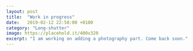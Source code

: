 ```yaml
---
layout: post
title:  "Work in progress"
date:   2019-02-12 22:58:00 +0100
category: "Long-shutter"
image: https://placehold.it/400x320
excerpt: "I am working on adding a photography part. Come back soon."
---
```


